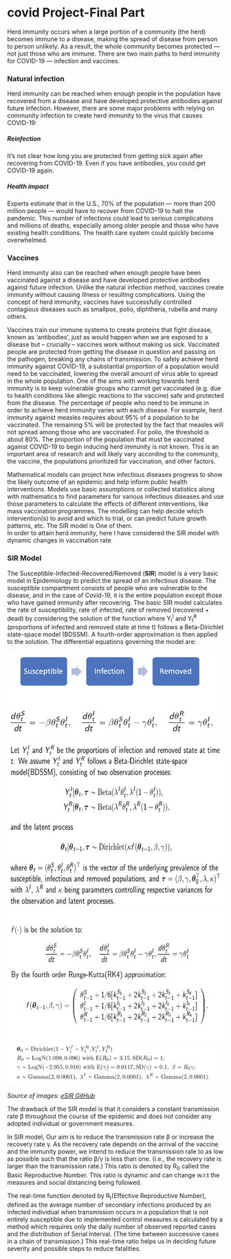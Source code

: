 # covid Project-Final Part
Herd immunity occurs when a large portion of a community (the herd) becomes immune to a disease, making the spread of disease from person to person unlikely. As a result, the whole community becomes protected — not just those who are immune.
There are two main paths to herd immunity for COVID-19 — infection and vaccines.

### Natural infection
Herd immunity can be reached when enough people in the population have recovered from a disease and have developed protective antibodies against future infection.
However, there are some major problems with relying on community infection to create herd immunity to the virus that causes COVID-19:
##### Reinfection 
It’s not clear how long you are protected from getting sick again after recovering from COVID-19. Even if you have antibodies, you could get COVID-19 again.
##### Health impact
Experts estimate that in the U.S., 70% of the population — more than 200 million people — would have to recover from COVID-19 to halt the pandemic. This number of infections could lead to serious complications and millions of deaths, especially among older people and those who have existing health conditions. The health care system could quickly become overwhelmed.
### Vaccines
Herd immunity also can be reached when enough people have been vaccinated against a disease and have developed protective antibodies against future infection. Unlike the natural infection method, vaccines create immunity without causing illness or resulting complications. Using the concept of herd immunity, vaccines have successfully controlled contagious diseases such as smallpox, polio, diphtheria, rubella and many others.

Vaccines train our immune systems to create proteins that fight disease, known as ‘antibodies’, just as would happen when we are exposed to a disease but – crucially – vaccines work without making us sick. Vaccinated people are protected from getting the disease in question and passing on the pathogen, breaking any chains of transmission.
                To safely achieve herd immunity against COVID-19, a substantial proportion of a population would need to be vaccinated, lowering the overall amount of virus able to spread in the whole population. One of the aims with working towards herd immunity is to keep vulnerable groups who cannot get vaccinated (e.g. due to health conditions like allergic reactions to the vaccine) safe and protected from the disease. 
                The percentage of people who need to be immune in order to achieve herd immunity varies with each disease. For example, herd immunity against measles requires about 95% of a population to be vaccinated. The remaining 5% will be protected by the fact that measles will not spread among those who are vaccinated. For polio, the threshold is about 80%. 
                The proportion of the population that must be vaccinated against COVID-19 to begin inducing herd immunity is not known. This is an important area of research and will likely vary according to the community, the vaccine, the populations prioritized for vaccination, and other factors.
             
 
 Mathematical models can project how infectious diseases progress to show the likely outcome of an epidemic and help inform public health interventions. Models use basic assumptions or collected statistics along with mathematics to find parameters for various infectious diseases and use those parameters to calculate the effects of different interventions, like mass vaccination programmes. The modelling can help decide which intervention(s) to avoid and which to trial, or can predict future growth patterns, etc. The SIR model is One of them.  
 In order to attain herd immunity, here I have considered the SIR model with dynamic changes in vaccination rate  
 ### SIR Model
 
The Susceptible-Infected-Recovered/Removed (__SIR__) model is a very basic model in Epidemiology to predict the spread of an infectious disease. The susceptible compartment consists of people who are vulnerable to the disease, and in the case of Covid-19, it is the entire population except those who have gained immunity after recovering. The basic SIR model calculates the rate of susceptibility, rate of infected, rate of removed (recovered + dead) by considering the solution of the function where Y<sub>t</sub><sup>I</sup> and Y<sub>t</sub><sup>R</sup> (proportions of infected and removed state at time t) follows a Beta-Dirichlet state-space model (BDSSM). A fourth-order approximation is then applied to the solution. The differential equations governing the model are:

<img src="https://github.com/Nitin1901/Indian-eSIR-model/blob/master/Assets/SIR_model.png" height=200>
<img src="https://github.com/Nitin1901/Indian-eSIR-model/blob/master/Assets/SIR_eq_1.png" height=400>
<img src="https://github.com/Nitin1901/Indian-eSIR-model/blob/master/Assets/SIR_model_soln.png" height=300>
<img src="https://github.com/Nitin1901/Indian-eSIR-model/blob/master/Assets/priors.png" height=100>

*Source of images: [eSIR GitHub](https://github.com/lilywang1988/eSIR)*

The drawback of the SIR model is that it considers a constant transmission rate β throughout the course of the epidemic and does not consider any adopted individual or government measures.

In SIR model, Our aim is to reduce the transmission rate β or increase the recovery rate γ. As the recovery rate depends on the arrival of the vaccine and the immunity power, we intend to reduce the transmission rate to as low as possible such that the ratio β/γ is less than one. (i.e., the recovery rate is larger than the transmission rate.) This ratio is denoted by R<sub>0</sub> called the Basic Reproductive Number. This ratio is dynamic and can change w.r.t the measures and social distancing being followed. 

The real-time function denoted by R<sub>t</sub>(Effective Reproductive Number), defined as the average number of secondary infections produced by an infected individual when transmission occurs in a population that is not entirely susceptible due to implemented control measures is calculated by a method which requires only the daily number of observed reported cases and the distribution of Serial Interval. (The time between successive cases in a chain of transmission.) This real-time ratio helps us in deciding future severity and possible steps to reduce fatalities.


